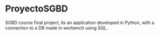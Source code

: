 # ProyectoSGBD
SGBD course final project, its an application developed in Python, with a connection to a DB made in worbench using SQL.
